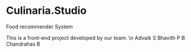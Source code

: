 # Culinaria.Studio

Food recommender System

This is a front-end project developed by our team: \n
  Advaik S
  Bhavith P B
  Chandrahas B
